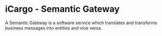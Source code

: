# iCargo - Semantic Gateway

A Semantic Gateway is a software service which translates and transforms business messages into entities and vice versa.
